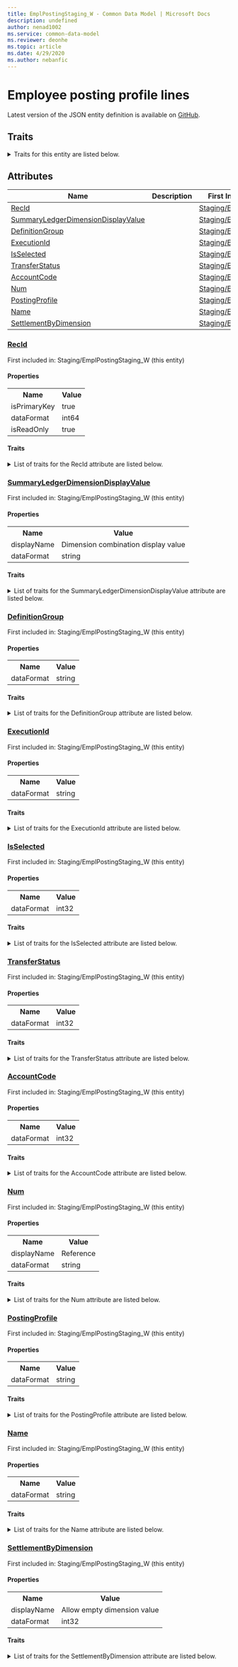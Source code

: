 ```yaml
---
title: EmplPostingStaging_W - Common Data Model | Microsoft Docs
description: undefined
author: nenad1002
ms.service: common-data-model
ms.reviewer: deonhe
ms.topic: article
ms.date: 4/29/2020
ms.author: nebanfic
---
```


# Employee posting profile lines

  
 Latest version of the JSON entity definition is available on <a href="https://github.com/Microsoft/CDM/tree/master/schemaDocuments/core/operationsCommon/Tables/Finance/Expense/Staging/EmplPostingStaging_W.cdm.json" target="_blank">GitHub</a>.  

## Traits

<details>
<summary>Traits for this entity are listed below.  
</summary>

**is.identifiedBy**  
  names a specifc identity attribute to use with an entity  <table><tr><th>Parameter</th><th>Value</th><th>Data type</th><th>Explanation</th></tr><tr><td>attribute</td><td>[EmplPostingStaging_W/(resolvedAttributes)/RecId](#RecId)</td><td>attribute</td><td></td></tr></table>

**is.CDM.entityVersion**  
  <table><tr><th>Parameter</th><th>Value</th><th>Data type</th><th>Explanation</th></tr><tr><td>versionNumber</td><td>"1.0.0"</td><td>string</td><td>semantic version number of the entity</td></tr></table>

**is.application.releaseVersion**  
  <table><tr><th>Parameter</th><th>Value</th><th>Data type</th><th>Explanation</th></tr><tr><td>releaseVersion</td><td>"10.0.13.0"</td><td>string</td><td>semantic version number of the application introducing this entity</td></tr></table>

**is.localized.displayedAs**  
  Holds the list of language specific display text for an object.  <table><tr><th>Parameter</th><th>Value</th><th>Data type</th><th>Explanation</th></tr><tr><td>localizedDisplayText</td><td><table><tr><th>languageTag</th><th>displayText</th></tr><tr><td>en</td><td>Employee posting profile lines</td></tr></table></td><td>entity</td><td>a reference to the constant entity holding the list of localized text</td></tr></table>

</details>

## Attributes

|Name|Description|First Included in Instance|
|---|---|---|
|[RecId](#RecId)||<a href="EmplPostingStaging_W.md" target="_blank">Staging/EmplPostingStaging_W</a>|
|[SummaryLedgerDimensionDisplayValue](#SummaryLedgerDimensionDisplayValue)||<a href="EmplPostingStaging_W.md" target="_blank">Staging/EmplPostingStaging_W</a>|
|[DefinitionGroup](#DefinitionGroup)||<a href="EmplPostingStaging_W.md" target="_blank">Staging/EmplPostingStaging_W</a>|
|[ExecutionId](#ExecutionId)||<a href="EmplPostingStaging_W.md" target="_blank">Staging/EmplPostingStaging_W</a>|
|[IsSelected](#IsSelected)||<a href="EmplPostingStaging_W.md" target="_blank">Staging/EmplPostingStaging_W</a>|
|[TransferStatus](#TransferStatus)||<a href="EmplPostingStaging_W.md" target="_blank">Staging/EmplPostingStaging_W</a>|
|[AccountCode](#AccountCode)||<a href="EmplPostingStaging_W.md" target="_blank">Staging/EmplPostingStaging_W</a>|
|[Num](#Num)||<a href="EmplPostingStaging_W.md" target="_blank">Staging/EmplPostingStaging_W</a>|
|[PostingProfile](#PostingProfile)||<a href="EmplPostingStaging_W.md" target="_blank">Staging/EmplPostingStaging_W</a>|
|[Name](#Name)||<a href="EmplPostingStaging_W.md" target="_blank">Staging/EmplPostingStaging_W</a>|
|[SettlementByDimension](#SettlementByDimension)||<a href="EmplPostingStaging_W.md" target="_blank">Staging/EmplPostingStaging_W</a>|

### <a href=#RecId name="RecId">RecId</a>

First included in: Staging/EmplPostingStaging_W (this entity)  

#### Properties

<table><tr><th>Name</th><th>Value</th></tr><tr><td>isPrimaryKey</td><td>true</td></tr><tr><td>dataFormat</td><td>int64</td></tr><tr><td>isReadOnly</td><td>true</td></tr></table>

#### Traits

<details>
<summary>List of traits for the RecId attribute are listed below.</summary>

**is.dataFormat.integer**  
**is.dataFormat.big**  
**is.identifiedBy**  
names a specifc identity attribute to use with an entity  <table><tr><th>Parameter</th><th>Value</th><th>Data type</th><th>Explanation</th></tr><tr><td>attribute</td><td>[EmplPostingStaging_W/(resolvedAttributes)/RecId](#RecId)</td><td>attribute</td><td></td></tr></table>

**is.readOnly**  
**is.dataFormat.integer**  
**is.dataFormat.big**  
</details>

### <a href=#SummaryLedgerDimensionDisplayValue name="SummaryLedgerDimensionDisplayValue">SummaryLedgerDimensionDisplayValue</a>

First included in: Staging/EmplPostingStaging_W (this entity)  

#### Properties

<table><tr><th>Name</th><th>Value</th></tr><tr><td>displayName</td><td>Dimension combination display value</td></tr><tr><td>dataFormat</td><td>string</td></tr></table>

#### Traits

<details>
<summary>List of traits for the SummaryLedgerDimensionDisplayValue attribute are listed below.</summary>

**is.dataFormat.character**  
**is.dataFormat.big**  
**is.dataFormat.array**  
**is.localized.displayedAs**  
Holds the list of language specific display text for an object.  <table><tr><th>Parameter</th><th>Value</th><th>Data type</th><th>Explanation</th></tr><tr><td>localizedDisplayText</td><td><table><tr><th>languageTag</th><th>displayText</th></tr><tr><td>en</td><td>Dimension combination display value</td></tr></table></td><td>entity</td><td>a reference to the constant entity holding the list of localized text</td></tr></table>

**is.dataFormat.character**  
**is.dataFormat.array**  
</details>

### <a href=#DefinitionGroup name="DefinitionGroup">DefinitionGroup</a>

First included in: Staging/EmplPostingStaging_W (this entity)  

#### Properties

<table><tr><th>Name</th><th>Value</th></tr><tr><td>dataFormat</td><td>string</td></tr></table>

#### Traits

<details>
<summary>List of traits for the DefinitionGroup attribute are listed below.</summary>

**is.dataFormat.character**  
**is.dataFormat.big**  
**is.dataFormat.array**  
**is.dataFormat.character**  
**is.dataFormat.array**  
</details>

### <a href=#ExecutionId name="ExecutionId">ExecutionId</a>

First included in: Staging/EmplPostingStaging_W (this entity)  

#### Properties

<table><tr><th>Name</th><th>Value</th></tr><tr><td>dataFormat</td><td>string</td></tr></table>

#### Traits

<details>
<summary>List of traits for the ExecutionId attribute are listed below.</summary>

**is.dataFormat.character**  
**is.dataFormat.big**  
**is.dataFormat.array**  
**is.dataFormat.character**  
**is.dataFormat.array**  
</details>

### <a href=#IsSelected name="IsSelected">IsSelected</a>

First included in: Staging/EmplPostingStaging_W (this entity)  

#### Properties

<table><tr><th>Name</th><th>Value</th></tr><tr><td>dataFormat</td><td>int32</td></tr></table>

#### Traits

<details>
<summary>List of traits for the IsSelected attribute are listed below.</summary>

**is.dataFormat.integer**  
**is.dataFormat.integer**  
</details>

### <a href=#TransferStatus name="TransferStatus">TransferStatus</a>

First included in: Staging/EmplPostingStaging_W (this entity)  

#### Properties

<table><tr><th>Name</th><th>Value</th></tr><tr><td>dataFormat</td><td>int32</td></tr></table>

#### Traits

<details>
<summary>List of traits for the TransferStatus attribute are listed below.</summary>

**is.dataFormat.integer**  
**is.dataFormat.integer**  
</details>

### <a href=#AccountCode name="AccountCode">AccountCode</a>

First included in: Staging/EmplPostingStaging_W (this entity)  

#### Properties

<table><tr><th>Name</th><th>Value</th></tr><tr><td>dataFormat</td><td>int32</td></tr></table>

#### Traits

<details>
<summary>List of traits for the AccountCode attribute are listed below.</summary>

**is.dataFormat.integer**  
**is.dataFormat.integer**  
</details>

### <a href=#Num name="Num">Num</a>

First included in: Staging/EmplPostingStaging_W (this entity)  

#### Properties

<table><tr><th>Name</th><th>Value</th></tr><tr><td>displayName</td><td>Reference</td></tr><tr><td>dataFormat</td><td>string</td></tr></table>

#### Traits

<details>
<summary>List of traits for the Num attribute are listed below.</summary>

**is.dataFormat.character**  
**is.dataFormat.big**  
**is.dataFormat.array**  
**is.localized.displayedAs**  
Holds the list of language specific display text for an object.  <table><tr><th>Parameter</th><th>Value</th><th>Data type</th><th>Explanation</th></tr><tr><td>localizedDisplayText</td><td><table><tr><th>languageTag</th><th>displayText</th></tr><tr><td>en</td><td>Reference</td></tr></table></td><td>entity</td><td>a reference to the constant entity holding the list of localized text</td></tr></table>

**is.dataFormat.character**  
**is.dataFormat.array**  
</details>

### <a href=#PostingProfile name="PostingProfile">PostingProfile</a>

First included in: Staging/EmplPostingStaging_W (this entity)  

#### Properties

<table><tr><th>Name</th><th>Value</th></tr><tr><td>dataFormat</td><td>string</td></tr></table>

#### Traits

<details>
<summary>List of traits for the PostingProfile attribute are listed below.</summary>

**is.dataFormat.character**  
**is.dataFormat.big**  
**is.dataFormat.array**  
**is.dataFormat.character**  
**is.dataFormat.array**  
</details>

### <a href=#Name name="Name">Name</a>

First included in: Staging/EmplPostingStaging_W (this entity)  

#### Properties

<table><tr><th>Name</th><th>Value</th></tr><tr><td>dataFormat</td><td>string</td></tr></table>

#### Traits

<details>
<summary>List of traits for the Name attribute are listed below.</summary>

**is.dataFormat.character**  
**is.dataFormat.big**  
**is.dataFormat.array**  
**is.dataFormat.character**  
**is.dataFormat.array**  
</details>

### <a href=#SettlementByDimension name="SettlementByDimension">SettlementByDimension</a>

First included in: Staging/EmplPostingStaging_W (this entity)  

#### Properties

<table><tr><th>Name</th><th>Value</th></tr><tr><td>displayName</td><td>Allow empty dimension value</td></tr><tr><td>dataFormat</td><td>int32</td></tr></table>

#### Traits

<details>
<summary>List of traits for the SettlementByDimension attribute are listed below.</summary>

**is.dataFormat.integer**  
**is.localized.displayedAs**  
Holds the list of language specific display text for an object.  <table><tr><th>Parameter</th><th>Value</th><th>Data type</th><th>Explanation</th></tr><tr><td>localizedDisplayText</td><td><table><tr><th>languageTag</th><th>displayText</th></tr><tr><td>en</td><td>Allow empty dimension value</td></tr></table></td><td>entity</td><td>a reference to the constant entity holding the list of localized text</td></tr></table>

**is.dataFormat.integer**  
</details>
